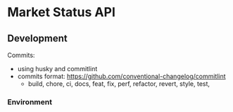 # Market Status API

## Development

Commits: 
- using husky and commitlint
- commits format: https://github.com/conventional-changelog/commitlint
  - build, chore, ci, docs, feat, fix, perf, refactor, revert, style, test, 
### Environment
